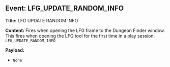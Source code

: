 ## Event: LFG_UPDATE_RANDOM_INFO

**Title:** LFG UPDATE RANDOM INFO

**Content:**
Fires when opening the LFG frame to the Dungeon Finder window. This fires when opening the LFG tool for the first time in a play session.
`LFG_UPDATE_RANDOM_INFO`

**Payload:**
- `None`